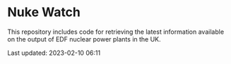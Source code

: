 # Nuke Watch

This repository includes code for retrieving the latest information available on the output of EDF nuclear power plants in the UK.

Last updated: 2023-02-10 06:11